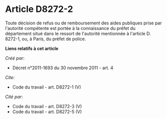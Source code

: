 # Article D8272-2

Toute décision de refus ou de remboursement des aides publiques prise par l'autorité compétente est portée à la connaissance
du préfet du département situé dans le ressort de l'autorité mentionnée à l'article D. 8272-1, ou, à Paris, du préfet de
police.

**Liens relatifs à cet article**

_Créé par_:

  - Décret n°2011-1693 du 30 novembre 2011 - art. 4

_Cite_:

  - Code du travail - art. D8272-1 (V)

_Cité par_:

  - Code du travail - art. D8272-3 (V)
  - Code du travail - art. D8272-5 (V)
